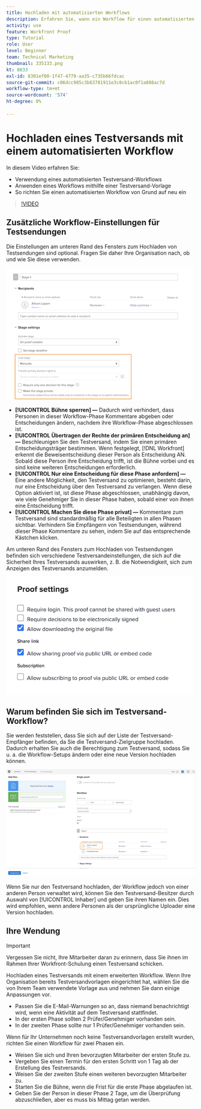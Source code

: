 ```yaml
---
title: Hochladen mit automatisierten Workflows
description: Erfahren Sie, wann ein Workflow für einen automatisierten Testversand verwendet werden soll, wie ein Workflow mit einer Testversand-Vorlage angewendet werden kann und wie ein automatisierter Workflow von Grund auf eingerichtet wird.
activity: use
feature: Workfront Proof
type: Tutorial
role: User
level: Beginner
team: Technical Marketing
thumbnail: 335133.png
kt: 8833
exl-id: 8301ef00-1f47-4779-aa35-c735b66fdcac
source-git-commit: c06dcc985c3b63781911e3c8cb1ac0f1a888ac7d
workflow-type: tm+mt
source-wordcount: '574'
ht-degree: 0%

---
```


# Hochladen eines Testversands mit einem automatisierten Workflow

In diesem Video erfahren Sie:

* Verwendung eines automatisierten Testversand-Workflows
* Anwenden eines Workflows mithilfe einer Testversand-Vorlage
* So richten Sie einen automatisierten Workflow von Grund auf neu ein

>[!VIDEO](https://video.tv.adobe.com/v/335133/?quality=12)



## Zusätzliche Workflow-Einstellungen für Testsendungen

Die Einstellungen am unteren Rand des Fensters zum Hochladen von Testsendungen sind optional. Fragen Sie daher Ihre Organisation nach, ob und wie Sie diese verwenden.

![Ein Bild der [!UICONTROL Neuer Testversand ]mit dem [!UICONTROL Staging-Einstellungen] hervorgehoben.](assets/additional-proof-workflow-settings.png)

* **[!UICONTROL Bühne sperren] —** Dadurch wird verhindert, dass Personen in dieser Workflow-Phase Kommentare abgeben oder Entscheidungen ändern, nachdem ihre Workflow-Phase abgeschlossen ist.
* **[!UICONTROL Übertragen der Rechte der primären Entscheidung an] —** Beschleunigen Sie den Testversand, indem Sie einen primären Entscheidungsträger bestimmen. Wenn festgelegt, [!DNL Workfront] erkennt die Beweisentscheidung dieser Person als Entscheidung AN. Sobald diese Person ihre Entscheidung trifft, ist die Bühne vorbei und es sind keine weiteren Entscheidungen erforderlich.
* **[!UICONTROL Nur eine Entscheidung für diese Phase anfordern] —** Eine andere Möglichkeit, den Testversand zu optimieren, besteht darin, nur eine Entscheidung über den Testversand zu verlangen. Wenn diese Option aktiviert ist, ist diese Phase abgeschlossen, unabhängig davon, wie viele Genehmiger Sie in dieser Phase haben, sobald einer von ihnen eine Entscheidung trifft.
* **[!UICONTROL Machen Sie diese Phase privat] —** Kommentare zum Testversand sind standardmäßig für alle Beteiligten in allen Phasen sichtbar. Verhindern Sie Empfängern von Testsendungen, während dieser Phase Kommentare zu sehen, indem Sie auf das entsprechende Kästchen klicken.

Am unteren Rand des Fensters zum Hochladen von Testsendungen befinden sich verschiedene Testversandeinstellungen, die sich auf die Sicherheit Ihres Testversands auswirken, z. B. die Notwendigkeit, sich zum Anzeigen des Testversands anzumelden.

<!--
Learn more about these in the Proof settings section of the Configure a proof article.
-->

![Ein Bild der [!UICONTROL Testversandeinstellungen] Abschnitt des Fensters zum Testversand-Upload.](assets/additional-proof-workflow-settings-2.png)

<!--
### Learn more
* Automated workflow overview
* Automated workflow stages overview
-->

<!--
### Guides
* Plan an advanced workflow worksheet
-->

## Warum befinden Sie sich im Testversand-Workflow?

Sie werden feststellen, dass Sie sich auf der Liste der Testversand-Empfänger befinden, da Sie die Testversand-Zielgruppe hochladen. Dadurch erhalten Sie auch die Berechtigung zum Testversand, sodass Sie u. a. die Workflow-Setups ändern oder eine neue Version hochladen können.

![Ein Bild des Fensters zum Hochladen des Testversands, in dem der Besitzer des Testversands in der Empfängerliste hervorgehoben ist.](assets/proof-owner.png)

Wenn Sie nur den Testversand hochladen, der Workflow jedoch von einer anderen Person verwaltet wird, können Sie den Testversand-Besitzer durch Auswahl von [!UICONTROL Inhaber] und geben Sie ihren Namen ein. Dies wird empfohlen, wenn andere Personen als der ursprüngliche Uploader eine Version hochladen.

## Ihre Wendung

>[!IMPORTANT]
>
>Vergessen Sie nicht, Ihre Mitarbeiter daran zu erinnern, dass Sie ihnen im Rahmen Ihrer Workfront-Schulung einen Testversand schicken.


Hochladen eines Testversands mit einem erweiterten Workflow. Wenn Ihre Organisation bereits Testversandvorlagen eingerichtet hat, wählen Sie die von Ihrem Team verwendete Vorlage aus und nehmen Sie dann einige Anpassungen vor.

* Passen Sie die E-Mail-Warnungen so an, dass niemand benachrichtigt wird, wenn eine Aktivität auf dem Testversand stattfindet.
* In der ersten Phase sollten 2 Prüfer/Genehmiger vorhanden sein.
* In der zweiten Phase sollte nur 1 Prüfer/Genehmiger vorhanden sein.

Wenn für Ihr Unternehmen noch keine Testversandvorlagen erstellt wurden, richten Sie einen Workflow für zwei Phasen ein.

* Weisen Sie sich und Ihren bevorzugten Mitarbeiter der ersten Stufe zu.
* Vergeben Sie einen Termin für den ersten Schritt von 1 Tag ab der Erstellung des Testversands.
* Weisen Sie der zweiten Stufe einen weiteren bevorzugten Mitarbeiter zu.
* Starten Sie die Bühne, wenn die Frist für die erste Phase abgelaufen ist.
* Geben Sie der Person in dieser Phase 2 Tage, um die Überprüfung abzuschließen, aber es muss bis Mittag getan werden.


